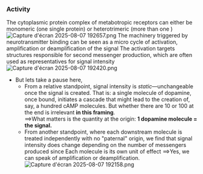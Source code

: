### Activity 
The cytoplasmic protein complex of metabotropic receptors can either be monomeric (one single protein) or heterotrimeric (more than one )
![Capture d'écran 2025-08-07 192657.png](./images/Capture%20d%27%C3%A9cran%202025-08-07%20192657.png)
The machinery triggered by neurotransmitter binding can be seen as a micro cycle of activation, amplification or deamplification of the signal
	The activation targets structures responsible for second messenger production, which are often used as representatives for signal intensity
		![Capture d'écran 2025-08-07 192420.png](./images/Capture%20d%27%C3%A9cran%202025-08-07%20192420.png)
* But lets take a pause here, 
	* From a relative standpoint, signal intensity is _static_—unchangeable once the signal is created. That is: a single molecule of dopamine, once bound, initiates a cascade that might lead to the creation of, say, a hundred cAMP molecules. But whether there are 10 or 100 at the end is irrelevant **in this framing**.  
		==>What matters is the quantity at the origin: **1 dopamine molecule = the signal.**
	* From another standpoint, where each downstream molecule is treated independently with no "paternal" origin, we find that signal intensity does change depending on the number of messengers produced since Each molecule is its own unit of effect
		==>Yes, we can speak of amplification or deamplification.   
			![Capture d'écran 2025-08-07 192158.png](./images/Capture%20d%27%C3%A9cran%202025-08-07%20192158.png)